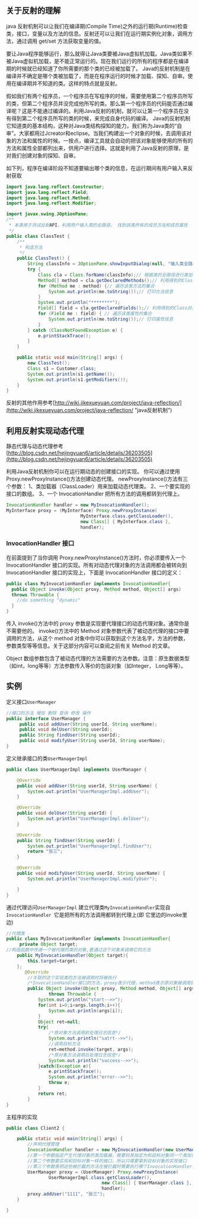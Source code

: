 ## 关于反射的理解 ##

java 反射机制可以让我们在编译期(Compile Time)之外的运行期(Runtime)检查类，接口，变量以及方法的信息。反射还可以让我们在运行期实例化对象，调用方法，通过调用 get/set 方法获取变量的值。

要让Java程序能够运行，那么就得让Java类要被Java虚拟机加载。Java类如果不被Java虚拟机加载，是不能正常运行的。现在我们运行的所有的程序都是在编译期的时候就已经知道了你所需要的那个类的已经被加载了。
Java的反射机制是在编译并不确定是哪个类被加载了，而是在程序运行的时候才加载、探知、自审。使用在编译期并不知道的类。这样的特点就是反射。

假如我们有两个程序员，一个程序员在写程序的时候，需要使用第二个程序员所写的类，但第二个程序员并没完成他所写的类。那么第一个程序员的代码能否通过编译呢？这是不能通过编译的。利用Java反射的机制，就可以让第一个程序员在没有得到第二个程序员所写的类的时候，来完成自身代码的编译。
Java的反射机制它知道类的基本结构，这种对Java类结构探知的能力，我们称为Java类的“自审”。大家都用过Jcreator和eclipse。当我们构建出一个对象的时候，去调用该对象的方法和属性的时候。一按点，编译工具就会自动的把该对象能够使用的所有的方法和属性全部都列出来，供用户进行选择。这就是利用了Java反射的原理，是对我们创建对象的探知、自审。


如下列，程序在编译阶段不知道要输出哪个类的信息，在运行期间有用户输入来反射获取
```java
import java.lang.reflect.Constructor;
import java.lang.reflect.Field;
import java.lang.reflect.Method;
import java.lang.reflect.Modifier;

import javax.swing.JOptionPane;
/**
 * 本类用于测试反射API，利用用户输入类的全路径， 找到该类所有的成员方法和成员属性
 */
public class ClassTest {
	/**
	 * 构造方法
	 */
	public ClassTest() {
		String classInfo = JOptionPane.showInputDialog(null, "输入类全路径");// 要求用户输入类的全路径
		try {
			Class cla = Class.forName(classInfo);// 根据类的全路径进行类加载，返回该类的Class对象
			Method[] method = cla.getDeclaredMethods();// 利用得到的Class对象的自审，返回方法对象集合
			for (Method me : method) {// 遍历该类方法的集合
				System.out.println(me.toString());// 打印方法信息
			}
			System.out.println("********");
			Field[] field = cla.getDeclaredFields();// 利用得到的Class对象的自审，返回属性对象集合
			for (Field me : field) { // 遍历该类属性的集合
				System.out.println(me.toString());// 打印属性信息
			}
		} catch (ClassNotFoundException e) {
			e.printStackTrace();
		}
	}

	public static void main(String[] args) {
		new ClassTest();
		Class s1 = Customer.class;
		System.out.println(s1.getName());
		System.out.println(s1.getModifiers());
	}
}
```
反射的其他作用参考[http://wiki.jikexueyuan.com/project/java-reflection/](http://wiki.jikexueyuan.com/project/java-reflection/ "java反射机制")
## 利用反射实现动态代理 ##
静态代理与动态代理参考[http://blog.csdn.net/hejingyuan6/article/details/36203505](http://blog.csdn.net/hejingyuan6/article/details/36203505)

利用Java反射机制你可以在运行期动态的创建接口的实现。
你可以通过使用 Proxy.newProxyInstance()方法创建动态代理。 newProxyInstance()方法有三个参数： 1、类加载器（ClassLoader）用来加载动态代理类。 2、一个要实现的接口的数组。 3、一个 InvocationHandler 把所有方法的调用都转到代理上。
```java
InvocationHandler handler = new MyInvocationHandler();
MyInterface proxy = (MyInterface) Proxy.newProxyInstance(
                            MyInterface.class.getClassLoader(),
                            new Class[] { MyInterface.class },
                            handler);
```
### InvocationHandler 接口 ###
在前面提到了当你调用 Proxy.newProxyInstance()方法时，你必须要传入一个 InvocationHandler 接口的实现。所有对动态代理对象的方法调用都会被转向到 InvocationHandler 接口的实现上，下面是 InvocationHandler 接口的定义：
```java
public class MyInvocationHandler implements InvocationHandler{
  public Object invoke(Object proxy, Method method, Object[] args)
  throws Throwable {
    //do something "dynamic"
  }
}
```
传入 invoke()方法中的 proxy 参数是实现要代理接口的动态代理对象。通常你是不需要他的。
invoke()方法中的 Method 对象参数代表了被动态代理的接口中要调用的方法，从这个 method 对象中你可以获取到这个方法名字，方法的参数，参数类型等等信息。关于这部分内容可以查阅之前有关 Method 的文章。

Object 数组参数包含了被动态代理的方法需要的方法参数。注意：原生数据类型（如int，long等等）方法参数传入等价的包装对象（如Integer， Long等等）。
## 实例 ##
定义接口```UserManager```
```java
//接口的方法 增加 删除 查询 修改 操作
public interface UserManager {
	 public void addUser(String userId, String userName);
	 public void delUser(String userId);
	 public String findUser(String userId);
	 public void modifyUser(String userId, String userName);
}

```
定义继承接口的类```UserManagerImpl```
```java
public class UserManagerImpl implements UserManager {

	@Override
	public void addUser(String userId, String userName) {
		System.out.println("UserManagerImpl.addUser");
	}

	@Override
	public void delUser(String userId) {
		System.out.println("UserManagerImpl.delUser");
	}

	@Override
	public String findUser(String userId) {
		System.out.println("UserManagerImpl.findUser");
		return "张三";
	}

	@Override
	public void modifyUser(String userId, String userName) {
		System.out.println("UserManagerImpl.modifyUser");

	}
}
```
通过代理访问```UserManagerImpl```
建立代理类```MyInvocationHandler```实现自```InvocationHandler ```它是把所有的方法调用都转到代理上(即 它里边的invoke里边)
```java
//代理类
public class MyInvocationHandler implements InvocationHandler{
	 private Object target;
//构造函数中传递一个被代理的类的对象,要通过这个对象来调用它的方法
	public MyInvocationHandler(Object target){
		this.target=target;
	};
	   @Override
	    //关联的这个实现类的方法被调用时将被执行  
	    /*InvocationHandler接口的方法，proxy表示代理，method表示原对象被调用的方法，args表示方法的参数*/  
	    public Object invoke(Object proxy, Method method, Object[] args)  
	            throws Throwable {  
	        System.out.println("start-->>");  
	        for(int i=0;i<args.length;i++){  
	            System.out.println(args[i]);  
	        }  
	        Object ret=null;  
	        try{  
	            /*原对象方法调用前处理日志信息*/  
	            System.out.println("satrt-->>");  
	            //调用目标方法  
	            ret=method.invoke(target, args);  
	            /*原对象方法调用后处理日志信息*/  
	            System.out.println("success-->>");  
	        }catch(Exception e){  
	            e.printStackTrace();  
	            System.out.println("error-->>");  
	            throw e;  
	        }  
	        return ret;  
	    }  
}

```
主程序的实现
```java
public class Client2 {

	public static void main(String[] args) {
		//声明代理管理
		InvocationHandler handler = new MyInvocationHandler(new UserManagerImpl());
        //第一个参数指定产生代理对象的类加载器，需要将其指定为和目标对象同一个类加载器  
        //第二个参数要实现和目标对象一样的接口，所以只需要拿到目标对象的实现接口  
        //第三个参数表明这些被拦截的方法在被拦截时需要执行哪个InvocationHandler的invoke方法
		UserManager proxy = (UserManager) Proxy.newProxyInstance(
				UserManagerImpl.class.getClassLoader(),
		                            new Class[] { UserManager.class },
		                            handler);
		proxy.addUser("1111", "张三");
	}

}
```